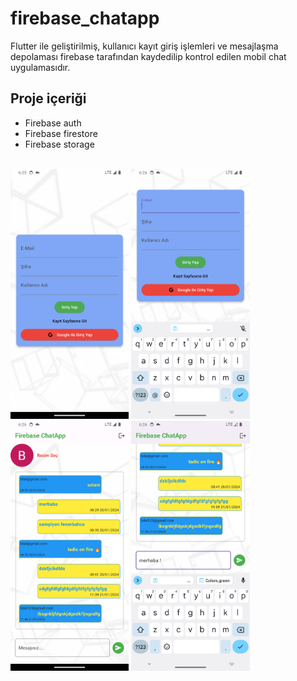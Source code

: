 # firebase_chatapp

Flutter ile geliştirilmiş, kullanıcı kayıt giriş işlemleri ve mesajlaşma depolaması firebase tarafından kaydedilip kontrol edilen mobil chat uygulamasıdır.

## Proje içeriği
- Firebase auth
- Firebase firestore
- Firebase storage
<br/>

<img src="assets/login.png" alt="alt text" height="400">
<img src="assets/login1.png" alt="alt text" height="400">
<img src="assets/chat.png" alt="alt text" height="400">
<img src="assets/chat1.png" alt="alt text" height="400">
